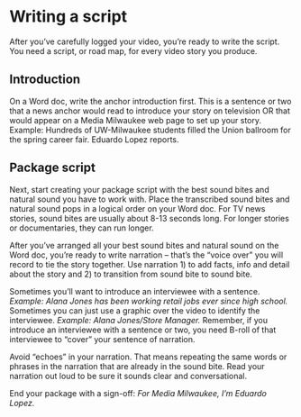 # Writing a script

After you’ve carefully logged your video, you’re ready to write the script. You need a script, or road map, for every video story you produce.

## Introduction

On a Word doc, write the anchor introduction first. This is a sentence or two that a news anchor would read to introduce your story on television OR that would appear on a Media Milwaukee web page to set up your story. Example: Hundreds of UW-Milwaukee students filled the Union ballroom for the spring career fair. Eduardo Lopez reports.

## Package script

Next, start creating your package script with the best sound bites and natural sound you have to work with. Place the transcribed sound bites and natural sound pops in a logical order on your Word doc. For TV news stories, sound bites are usually about 8-13 seconds long. For longer stories or documentaries, they can run longer.

After you’ve arranged all your best sound bites and natural sound on the Word doc, you’re ready to write narration – that’s the “voice over” you will record to tie the story together. Use narration 1\) to add facts, info and detail about the story and 2\) to transition from sound bite to sound bite.

Sometimes you’ll want to introduce an interviewee with a sentence. _Example: Alana Jones has been working retail jobs ever since high school._ Sometimes you can just use a graphic over the video to identify the interviewee. _Example: Alana Jones/Store Manager._ Remember, if you introduce an interviewee with a sentence or two, you need B-roll of that interviewee to “cover” your sentence of narration.

Avoid “echoes” in your narration. That means repeating the same words or phrases in the narration that are already in the sound bite. Read your narration out loud to be sure it sounds clear and conversational.

End your package with a sign-off: _For Media Milwaukee, I’m Eduardo Lopez._

